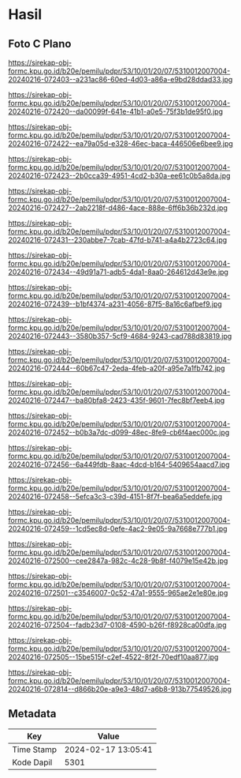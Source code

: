 # Hasil

## Foto C Plano

https://sirekap-obj-formc.kpu.go.id/b20e/pemilu/pdpr/53/10/01/20/07/5310012007004-20240216-072403--a231ac86-60ed-4d03-a86a-e9bd28ddad33.jpg

https://sirekap-obj-formc.kpu.go.id/b20e/pemilu/pdpr/53/10/01/20/07/5310012007004-20240216-072420--da00099f-641e-41b1-a0e5-75f3b1de95f0.jpg

https://sirekap-obj-formc.kpu.go.id/b20e/pemilu/pdpr/53/10/01/20/07/5310012007004-20240216-072422--ea79a05d-e328-46ec-baca-446506e6bee9.jpg

https://sirekap-obj-formc.kpu.go.id/b20e/pemilu/pdpr/53/10/01/20/07/5310012007004-20240216-072423--2b0cca39-4951-4cd2-b30a-ee61c0b5a8da.jpg

https://sirekap-obj-formc.kpu.go.id/b20e/pemilu/pdpr/53/10/01/20/07/5310012007004-20240216-072427--2ab2218f-d486-4ace-888e-6ff6b36b232d.jpg

https://sirekap-obj-formc.kpu.go.id/b20e/pemilu/pdpr/53/10/01/20/07/5310012007004-20240216-072431--230abbe7-7cab-47fd-b741-a4a4b2723c64.jpg

https://sirekap-obj-formc.kpu.go.id/b20e/pemilu/pdpr/53/10/01/20/07/5310012007004-20240216-072434--49d91a71-adb5-4da1-8aa0-264612d43e9e.jpg

https://sirekap-obj-formc.kpu.go.id/b20e/pemilu/pdpr/53/10/01/20/07/5310012007004-20240216-072439--b1bf4374-a231-4056-87f5-8a16c6afbef9.jpg

https://sirekap-obj-formc.kpu.go.id/b20e/pemilu/pdpr/53/10/01/20/07/5310012007004-20240216-072443--3580b357-5cf9-4684-9243-cad788d83819.jpg

https://sirekap-obj-formc.kpu.go.id/b20e/pemilu/pdpr/53/10/01/20/07/5310012007004-20240216-072444--60b67c47-2eda-4feb-a20f-a95e7a1fb742.jpg

https://sirekap-obj-formc.kpu.go.id/b20e/pemilu/pdpr/53/10/01/20/07/5310012007004-20240216-072447--ba80bfa8-2423-435f-9601-7fec8bf7eeb4.jpg

https://sirekap-obj-formc.kpu.go.id/b20e/pemilu/pdpr/53/10/01/20/07/5310012007004-20240216-072452--b0b3a7dc-d099-48ec-8fe9-cb6f4aec000c.jpg

https://sirekap-obj-formc.kpu.go.id/b20e/pemilu/pdpr/53/10/01/20/07/5310012007004-20240216-072456--6a449fdb-8aac-4dcd-b164-5409654aacd7.jpg

https://sirekap-obj-formc.kpu.go.id/b20e/pemilu/pdpr/53/10/01/20/07/5310012007004-20240216-072458--5efca3c3-c39d-4151-8f7f-bea6a5eddefe.jpg

https://sirekap-obj-formc.kpu.go.id/b20e/pemilu/pdpr/53/10/01/20/07/5310012007004-20240216-072459--1cd5ec8d-0efe-4ac2-9e05-9a7668e777b1.jpg

https://sirekap-obj-formc.kpu.go.id/b20e/pemilu/pdpr/53/10/01/20/07/5310012007004-20240216-072500--cee2847a-982c-4c28-9b8f-f4079e15e42b.jpg

https://sirekap-obj-formc.kpu.go.id/b20e/pemilu/pdpr/53/10/01/20/07/5310012007004-20240216-072501--c3546007-0c52-47a1-9555-965ae2e1e80e.jpg

https://sirekap-obj-formc.kpu.go.id/b20e/pemilu/pdpr/53/10/01/20/07/5310012007004-20240216-072504--fadb23d7-0108-4590-b26f-f8928ca00dfa.jpg

https://sirekap-obj-formc.kpu.go.id/b20e/pemilu/pdpr/53/10/01/20/07/5310012007004-20240216-072505--15be515f-c2ef-4522-8f2f-70edf10aa877.jpg

https://sirekap-obj-formc.kpu.go.id/b20e/pemilu/pdpr/53/10/01/20/07/5310012007004-20240216-072814--d866b20e-a9e3-48d7-a6b8-913b77549526.jpg


## Metadata

| Key        | Value               |
| ---------- | ------------------- |
| Time Stamp | 2024-02-17 13:05:41 |
| Kode Dapil | 5301                |



